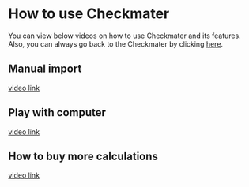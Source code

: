 # How to use Checkmater
You can view below videos on how to use Checkmater and its features. Also, you can always go back to the Checkmater by clicking [here](https://checkmater.ugljesa.hackclub.app).

## Manual import
[video link](https://github.com/user-attachments/assets/b4bc23c8-5414-475d-bb50-901c1b5bba69)

## Play with computer
[video link](https://github.com/user-attachments/assets/cc381cd8-cebe-42c6-975a-61717cd6bfe3)

## How to buy more calculations
[video link](https://github.com/user-attachments/assets/e75d8a95-9a39-4c37-83c7-33edb88081e5)